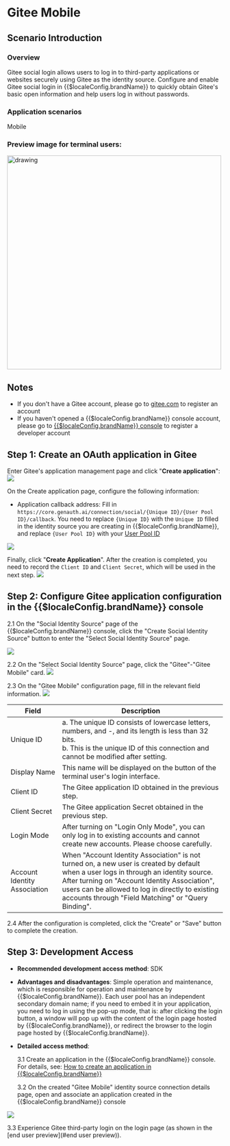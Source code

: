 # Gitee Mobile

<LastUpdated />

## Scenario Introduction

### Overview

Gitee social login allows users to log in to third-party applications or websites securely using Gitee as the identity source. Configure and enable Gitee social login in {{$localeConfig.brandName}} to quickly obtain Gitee's basic open information and help users log in without passwords.

### Application scenarios

Mobile

### Preview image for terminal users:

<img src="./images/gitee_1.png" alt="drawing" width="500"/>

## Notes

- If you don't have a Gitee account, please go to [gitee.com](https://gitee.com/signup) to register an account
- If you haven't opened a {{$localeConfig.brandName}} console account, please go to [{{$localeConfig.brandName}} console](https://www.genauth.ai/) to register a developer account

## Step 1: Create an OAuth application in Gitee

Enter Gitee's application management page and click "**Create application**":
![](./images/step1-1.png)

On the Create application page, configure the following information:

- Application callback address: Fill in `https://core.genauth.ai/connection/social/{Unique ID}/{User Pool ID}/callback`. You need to replace `{Unique ID}` with the `Unique ID` filled in the identity source you are creating in {{$localeConfig.brandName}}, and replace `{User Pool ID}` with your [User Pool ID](/guides/faqs/get-userpool-id-and-secret.md)

![](./images/step1-2.png)

Finally, click "**Create Application**". After the creation is completed, you need to record the `Client ID` and `Client Secret`, which will be used in the next step.
![](./images/step1-3.png)

## Step 2: Configure Gitee application configuration in the {{$localeConfig.brandName}} console

2.1 On the "Social Identity Source" page of the {{$localeConfig.brandName}} console, click the "Create Social Identity Source" button to enter the "Select Social Identity Source" page.

![](./images/create-social-idp.png)

2.2 On the "Select Social Identity Source" page, click the "Gitee"-"Gitee Mobile" card.
![](./images/add-app-1.png)

2.3 On the "Gitee Mobile" configuration page, fill in the relevant field information.
![](./images/add-app-2.png)

| Field                        | Description                                                                                                                                                                                                                                                                                       |
| ---------------------------- | ------------------------------------------------------------------------------------------------------------------------------------------------------------------------------------------------------------------------------------------------------------------------------------------------- |
| Unique ID                    | a. The unique ID consists of lowercase letters, numbers, and -, and its length is less than 32 bits. <br />b. This is the unique ID of this connection and cannot be modified after setting.                                                                                                      |
| Display Name                 | This name will be displayed on the button of the terminal user's login interface.                                                                                                                                                                                                                 |
| Client ID                    | The Gitee application ID obtained in the previous step.                                                                                                                                                                                                                                           |
| Client Secret                | The Gitee application Secret obtained in the previous step.                                                                                                                                                                                                                                       |
| Login Mode                   | After turning on "Login Only Mode", you can only log in to existing accounts and cannot create new accounts. Please choose carefully.                                                                                                                                                             |
| Account Identity Association | When "Account Identity Association" is not turned on, a new user is created by default when a user logs in through an identity source. After turning on "Account Identity Association", users can be allowed to log in directly to existing accounts through "Field Matching" or "Query Binding". |

2.4 After the configuration is completed, click the "Create" or "Save" button to complete the creation.

## Step 3: Development Access

- **Recommended development access method**: SDK
- **Advantages and disadvantages**: Simple operation and maintenance, which is responsible for operation and maintenance by {{$localeConfig.brandName}}. Each user pool has an independent secondary domain name; if you need to embed it in your application, you need to log in using the pop-up mode, that is: after clicking the login button, a window will pop up with the content of the login page hosted by {{$localeConfig.brandName}}, or redirect the browser to the login page hosted by {{$localeConfig.brandName}}.
- **Detailed access method**:

  3.1 Create an application in the {{$localeConfig.brandName}} console. For details, see: [How to create an application in {{$localeConfig.brandName}}](/guides/app-new/create-app/create-app.md)

  3.2 On the created "Gitee Mobile" identity source connection details page, open and associate an application created in the {{$localeConfig.brandName}} console

![](./images/step3.2.png)

3.3 Experience Gitee third-party login on the login page (as shown in the [end user preview](#end user preview)).
